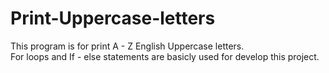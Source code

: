 # Print-Uppercase-letters
This program is for print A - Z English Uppercase letters.
<br/>
For loops and If - else statements are basicly used for develop this project.
